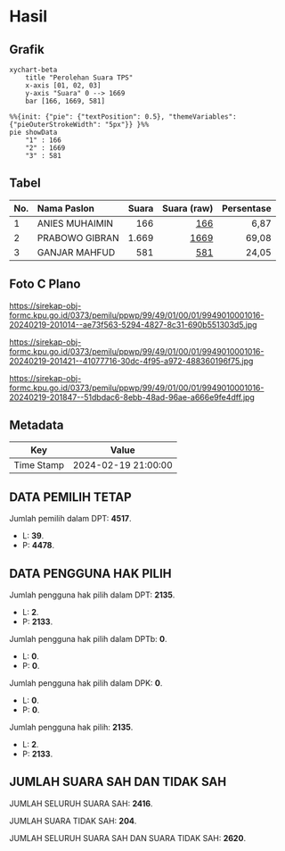 # Hasil

## Grafik

```mermaid
xychart-beta
    title "Perolehan Suara TPS"
    x-axis [01, 02, 03]
    y-axis "Suara" 0 --> 1669
    bar [166, 1669, 581]
```

```mermaid
%%{init: {"pie": {"textPosition": 0.5}, "themeVariables": {"pieOuterStrokeWidth": "5px"}} }%%
pie showData
    "1" : 166
    "2" : 1669
    "3" : 581
```

## Tabel

| No. | Nama Paslon    | Suara | Suara (raw) | Persentase |
|:--- |:-------------- | -----:| -----------:| ----------:|
| 1   | ANIES MUHAIMIN | 166   | [166][p-1]  | 6,87       |
| 2   | PRABOWO GIBRAN | 1.669 | [1669][p-2] | 69,08      |
| 3   | GANJAR MAHFUD  | 581   | [581][p-3]  | 24,05      |


[p-1]: https://github.com/gigit-pemilu/pemilu-2024-99-luar-negeri/blob/main/pilpres/hitung-suara/sub/99-luar-negeri/sub/49-hong-kong-republik-rakyat-tiongkok/sub/01-hong-kong-republik-rakyat-tiongkok/sub/0001-hong-kong-republik-rakyat-tiongkok/sub/016-pos-012/sub/paslon-1.txt
[p-2]: https://github.com/gigit-pemilu/pemilu-2024-99-luar-negeri/blob/main/pilpres/hitung-suara/sub/99-luar-negeri/sub/49-hong-kong-republik-rakyat-tiongkok/sub/01-hong-kong-republik-rakyat-tiongkok/sub/0001-hong-kong-republik-rakyat-tiongkok/sub/016-pos-012/sub/paslon-2.txt
[p-3]: https://github.com/gigit-pemilu/pemilu-2024-99-luar-negeri/blob/main/pilpres/hitung-suara/sub/99-luar-negeri/sub/49-hong-kong-republik-rakyat-tiongkok/sub/01-hong-kong-republik-rakyat-tiongkok/sub/0001-hong-kong-republik-rakyat-tiongkok/sub/016-pos-012/sub/paslon-3.txt

## Foto C Plano

https://sirekap-obj-formc.kpu.go.id/0373/pemilu/ppwp/99/49/01/00/01/9949010001016-20240219-201014--ae73f563-5294-4827-8c31-690b551303d5.jpg

https://sirekap-obj-formc.kpu.go.id/0373/pemilu/ppwp/99/49/01/00/01/9949010001016-20240219-201421--41077716-30dc-4f95-a972-488360196f75.jpg

https://sirekap-obj-formc.kpu.go.id/0373/pemilu/ppwp/99/49/01/00/01/9949010001016-20240219-201847--51dbdac6-8ebb-48ad-96ae-a666e9fe4dff.jpg


## Metadata

| Key        | Value               |
| ---------- | ------------------- |
| Time Stamp | 2024-02-19 21:00:00 |


## DATA PEMILIH TETAP

Jumlah pemilih dalam DPT: **4517**.
 * L: **39**.
 * P: **4478**.

## DATA PENGGUNA HAK PILIH

Jumlah pengguna hak pilih dalam DPT: **2135**.
 * L: **2**.
 * P: **2133**.

Jumlah pengguna hak pilih dalam DPTb: **0**.
 * L: **0**.
 * P: **0**.

Jumlah pengguna hak pilih dalam DPK: **0**.
 * L: **0**.
 * P: **0**.

Jumlah pengguna hak pilih: **2135**.
 * L: **2**.
 * P: **2133**.

## JUMLAH SUARA SAH DAN TIDAK SAH

JUMLAH SELURUH SUARA SAH: **2416**.

JUMLAH SUARA TIDAK SAH: **204**.

JUMLAH SELURUH SUARA SAH DAN SUARA TIDAK SAH: **2620**.


